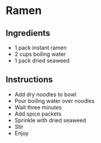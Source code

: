 # Ramen

## Ingredients

- 1 pack instant ramen
- 2 cups boiling water
- 1 pack dried seaweed

## Instructions

- Add dry noodles to bowl
- Pour boiling water over noodles
- Wait three minutes
- Add spice packets
- Sprinkle with dried seaweed
- Stir
- Enjoy

